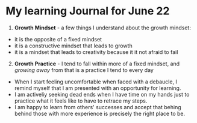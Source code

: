 # My learning Journal for June 22

1.  **Growth Mindset** - a few things I understand about the growth mindset:
  - it is the opposite of a fixed mindset
  - it is a constructive mindset that leads to growth
  - it is a mindset that leads to creativity because it it not afraid to fail
  
2.  **Growth Practice**  -  I tend to fall within more of a fixed mindset, and *growing away* from that is a practice I tend to every day
  - When I start feeling uncomfortable when faced with a debaucle, I remind myself that I am presented with an opportunity for learning.
  - I am activeliy seeking dead ends when I have time on my hands just to practice what it feels like to have to retrace my steps.
  - I am happy to learn from others' successes and accept that behing behind those with more experience is precisely the right place to be.

